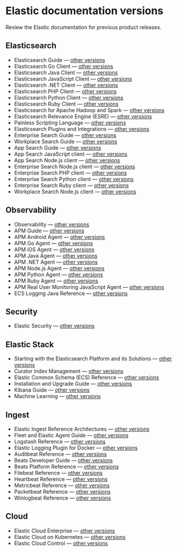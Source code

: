 # Elastic documentation versions

Review the Elastic documentation for previous product releases.

## Elasticsearch

- Elasticsearch Guide — [other versions](https://www.elastic.co/guide/en/elasticsearch/reference/index.html)
- Elasticsearch Go Client — [other versions](https://www.elastic.co/guide/en/elasticsearch/client/go-api/index.html)
- Elasticsearch Java Client — [other versions](https://www.elastic.co/guide/en/elasticsearch/client/java-api-client/index.html)
- Elasticsearch JavaScript Client — [other versions](https://www.elastic.co/guide/en/elasticsearch/client/javascript-api/index.html)
- Elasticsearch .NET Client — [other versions](https://www.elastic.co/guide/en/elasticsearch/client/net-api/index.html)
- Elasticsearch PHP Client — [other versions](https://www.elastic.co/guide/en/elasticsearch/client/php-api/index.html)
- Elasticsearch Python Client — [other versions](https://www.elastic.co/guide/en/elasticsearch/client/python-api/index.html)
- Elasticsearch Ruby Client — [other versions](https://www.elastic.co/guide/en/elasticsearch/client/ruby-api/index.html)
- Elasticsearch for Apache Hadoop and Spark — [other versions](https://www.elastic.co/guide/en/elasticsearch/hadoop/index.html)
- Elasticsearch Relevance Engine (ESRE) — [other versions](https://www.elastic.co/guide/en/esre/index.html)
- Painless Scripting Language — [other versions](https://www.elastic.co/guide/en/elasticsearch/painless/index.html)
- Elasticsearch Plugins and Integrations — [other versions](https://www.elastic.co/guide/en/elasticsearch/plugins/index.html)
- Enterprise Search Guide — [other versions](https://www.elastic.co/guide/en/enterprise-search/index.html)
- Workplace Search Guide — [other versions](https://www.elastic.co/guide/en/workplace-search/index.html)
- App Search Guide — [other versions](https://www.elastic.co/guide/en/app-search/index.html)
- App Search JavaScript client — [other versions](https://www.elastic.co/guide/en/enterprise-search-clients/app-search-javascript/index.html)
- App Search Node.js client — [other versions](https://www.elastic.co/guide/en/enterprise-search-clients/app-search-node/index.html)
- Enterprise Search Node.js client — [other versions](https://www.elastic.co/guide/en/enterprise-search-clients/enterprise-search-node/index.html)
- Enterprise Search PHP client — [other versions](https://www.elastic.co/guide/en/enterprise-search-clients/php/index.html)
- Enterprise Search Python client — [other versions](https://www.elastic.co/guide/en/enterprise-search-clients/python/index.html)
- Enterprise Search Ruby client — [other versions](https://www.elastic.co/guide/en/enterprise-search-clients/ruby/index.html)
- Workplace Search Node.js client — [other versions](https://www.elastic.co/guide/en/enterprise-search-clients/workplace-search-node/index.html)

## Observability

- Observability — [other versions](https://www.elastic.co/guide/en/observability/index.html)
- APM Guide  — [other versions](https://www.elastic.co/guide/en/apm/guide/index.html)
- APM Android Agent — [other versions](https://www.elastic.co/guide/en/apm/agent/android/index.html)
- APM Go Agent — [other versions](https://www.elastic.co/guide/en/apm/agent/go/index.html)
- APM iOS Agent — [other versions](https://www.elastic.co/guide/en/apm/agent/swift/index.html)
- APM Java Agent — [other versions](https://www.elastic.co/guide/en/apm/agent/java/index.html)
- APM .NET Agent — [other versions](https://www.elastic.co/guide/en/apm/agent/dotnet/index.html)
- APM Node.js Agent — [other versions](https://www.elastic.co/guide/en/apm/agent/nodejs/index.html)
- APM Python Agent — [other versions](https://www.elastic.co/guide/en/apm/agent/python/index.html)
- APM Ruby Agent — [other versions](https://www.elastic.co/guide/en/apm/agent/ruby/index.html)
- APM Real User Monitoring JavaScript Agent — [other versions](https://www.elastic.co/guide/en/apm/agent/rum-js/index.html)
- ECS Logging Java Reference — [other versions](https://www.elastic.co/guide/en/ecs-logging/java/index.html)

## Security

- Elastic Security — [other versions](https://www.elastic.co/guide/en/security/index.html)

## Elastic Stack

- Starting with the Elasticsearch Platform and its Solutions — [other versions](https://www.elastic.co/guide/en/starting-with-the-elasticsearch-platform-and-its-solutions/index.html)
- Curator Index Management — [other versions](https://www.elastic.co/guide/en/elasticsearch/client/curator/index.html)
- Elastic Common Schema (ECS) Reference — [other versions](https://www.elastic.co/guide/en/ecs/index.html)
- Installation and Upgrade Guide — [other versions](https://www.elastic.co/guide/en/elastic-stack/index.html)
- Kibana Guide — [other versions](https://www.elastic.co/guide/en/kibana/index.html)
- Machine Learning — [other versions](https://www.elastic.co/guide/en/machine-learning/index.html)

## Ingest

- Elastic Ingest Reference Architectures — [other versions](https://www.elastic.co/guide/en/ingest/index.html)
- Fleet and Elastic Agent Guide — [other versions](https://www.elastic.co/guide/en/fleet/index.html)
- Logstash Reference — [other versions](https://www.elastic.co/guide/en/logstash/index.html)
- Elastic Logging Plugin for Docker — [other versions](https://www.elastic.co/guide/en/beats/loggingplugin/index.html)
- Auditbeat Reference — [other versions](https://www.elastic.co/guide/en/beats/auditbeat/index.html)
- Beats Developer Guide — [other versions](https://www.elastic.co/guide/en/beats/devguide/index.html)
- Beats Platform Reference — [other versions](https://www.elastic.co/guide/en/beats/libbeat/index.html)
- Filebeat Reference — [other versions](https://www.elastic.co/guide/en/beats/filebeat/index.html)
- Heartbeat Reference — [other versions](https://www.elastic.co/guide/en/beats/heartbeat/index.html)
- Metricbeat Reference — [other versions](https://www.elastic.co/guide/en/beats/metricbeat/index.html)
- Packetbeat Reference — [other versions](https://www.elastic.co/guide/en/beats/packetbeat/index.html)
- Winlogbeat Reference — [other versions](https://www.elastic.co/guide/en/beats/winlogbeat/index.html)

## Cloud

- Elastic Cloud Enterprise — [other versions](https://www.elastic.co/guide/en/cloud-enterprise/index.html)
- Elastic Cloud on Kubernetes — [other versions](https://www.elastic.co/guide/en/cloud-on-k8s/index.html)
- Elastic Cloud Control — [other versions](https://www.elastic.co/guide/en/ecctl/index.html)

